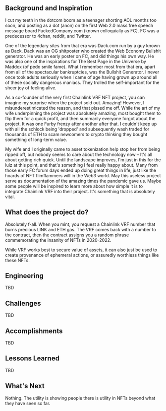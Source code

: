 ## Background and Inspiration

I cut my teeth in the dotcom boom as a teenager shorting AOL months too soon, and posting as a dot (anon) on the first Web 2.0 mass free speech message board FuckedCompany.com (known colloquially as FC). FC was a predecessor to 4chan, reddit, and Twitter.

One of the legendary sites from that era was Dack.com run by a guy known as Dack. Dack was an OG shitposter who created the Web Economy Bullshit generator. He was an early poster on FC, and did things his own way. He was also one of the inspirations for The Best Page in the Universe by Maddox (of pedo smile fame). What I remember most from that era, apart from all of the spectacular bankruptcies, was the Bullshit Generator. I never once took adults seriously when I came of age having grown up around all of these socially dangerous maniacs. They trolled the self-important for the sheer joy of feeling alive. 

As a co-founder of the very first Chainlink VRF NFT project, you can imagine my surprise when the project sold out. Amazing! However, I misunderestimicated the reason, and that pissed me off. While the art of my wife underpinning the project was absolutely amazing, most bought them to flip them for a quick profit, and then summarily everyone forgot about the project. It was one Furby frenzy after another after that. I couldn't keep up with all the schlock being 'dropped' and subsequently wash traded for thousands of ETH to scam newcomers to crypto thinking they bought something of long-term value.

My wife and I originally came to asset tokenization help stop her from being ripped off, but nobody seems to care about the technology now – It's all about getting rich quick. Until the landscape improves, I'm just in this for the lulz at this point, and that's something I feel really happy about. Many from those early FC forum days ended up doing great things in life, just like the hoards of NFT flimflammers will in the Web3 world. May this useless project serve as documentation of the amazing times the pandemic gave us. Maybe some people will be inspired to learn more about how simple it is to integrate Chainlink VRF into their project. It's something that is absolutely vital.

## What does the project do?

Absolutely f-all. When you mint, you request a Chainlink VRF number that burns precious LINK and ETH gas. The VRF comes back with a number to the contract, then the contract assigns you a random phrase commemorating the insanity of NFTs in 2020-2022.

While VRF works best to secure value of assets, it can also just be used to create provenance of ephemeral actions, or assuredly worthless things like these NFTs.

## Engineering

TBD

## Challenges

TBD

## Accomplishments

TBD

## Lessons Learned

TBD 

## What's Next

Nothing. The utility is showing people there is utility in NFTs beyond what they have seen so far.
